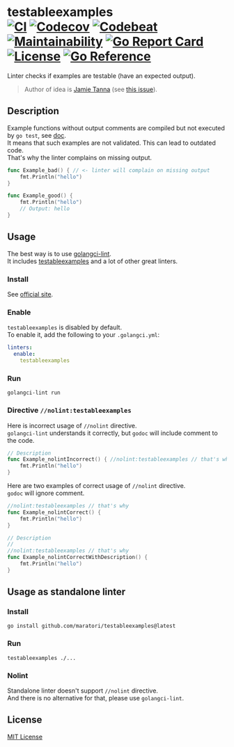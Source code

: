 # testableexamples <br> [![CI][ci-img]][ci-url] [![Codecov][codecov-img]][codecov-url] [![Codebeat][codebeat-img]][codebeat-url] [![Maintainability][codeclimate-img]][codeclimate-url] [![Go Report Card][goreportcard-img]][goreportcard-url] [![License][license-img]][license-url] [![Go Reference][godoc-img]][godoc-url]

Linter checks if examples are testable (have an expected output).

> Author of idea is [Jamie Tanna](https://github.com/jamietanna) (see [this issue](https://github.com/golangci/golangci-lint/issues/3084)).


## Description

Example functions without output comments are compiled but not executed by `go test`, see [doc](https://pkg.go.dev/testing#hdr-Examples).  
It means that such examples are not validated. This can lead to outdated code.  
That's why the linter complains on missing output.

```go
func Example_bad() { // <- linter will complain on missing output
	fmt.Println("hello")
}

func Example_good() {
	fmt.Println("hello")
	// Output: hello
}
```


## Usage

The best way is to use [golangci-lint](https://golangci-lint.run/).  
It includes [testableexamples](https://golangci-lint.run/usage/linters/#list-item-testableexamples) and a lot of other great linters.

### Install

See [official site](https://golangci-lint.run/usage/install/).

### Enable

`testableexamples` is disabled by default.  
To enable it, add the following to your `.golangci.yml`:

```yaml
linters:
  enable:
    testableexamples
```

### Run

```shell
golangci-lint run
```

### Directive `//nolint:testableexamples`

Here is incorrect usage of `//nolint` directive.  
`golangci-lint` understands it correctly, but `godoc` will include comment to the code.

```go
// Description
func Example_nolintIncorrect() { //nolint:testableexamples // that's why
	fmt.Println("hello")
}
```

Here are two examples of correct usage of `//nolint` directive.  
`godoc` will ignore comment.

```go
//nolint:testableexamples // that's why
func Example_nolintCorrect() {
	fmt.Println("hello")
}

// Description
//
//nolint:testableexamples // that's why
func Example_nolintCorrectWithDescription() {
	fmt.Println("hello")
}
```


## Usage as standalone linter

### Install
```shell
go install github.com/maratori/testableexamples@latest
```

### Run

```shell
testableexamples ./...
```

### Nolint

Standalone linter doesn't support `//nolint` directive.  
And there is no alternative for that, please use `golangci-lint`.


## License

[MIT License][license-url]


[ci-img]: https://github.com/maratori/testableexamples/actions/workflows/ci.yml/badge.svg
[ci-url]: https://github.com/maratori/testableexamples/actions/workflows/ci.yml
[codecov-img]: https://codecov.io/gh/maratori/testableexamples/branch/main/graph/badge.svg?token=VMXc2fc7cJ
[codecov-url]: https://codecov.io/gh/maratori/testableexamples
[codebeat-img]: https://codebeat.co/badges/1b813bf1-336d-4886-b4fa-1d482bedc754
[codebeat-url]: https://codebeat.co/projects/github-com-maratori-testableexamples-main
[codeclimate-img]: https://api.codeclimate.com/v1/badges/47ed5db4a7595d4f95d5/maintainability
[codeclimate-url]: https://codeclimate.com/github/maratori/testableexamples/maintainability
[goreportcard-img]: https://goreportcard.com/badge/github.com/maratori/testableexamples
[goreportcard-url]: https://goreportcard.com/report/github.com/maratori/testableexamples
[license-img]: https://img.shields.io/github/license/maratori/testableexamples.svg
[license-url]: /LICENSE
[godoc-img]: https://pkg.go.dev/badge/github.com/maratori/testableexamples.svg
[godoc-url]: https://pkg.go.dev/github.com/maratori/testableexamples
